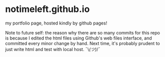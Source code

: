 # notimeleft.github.io

my portfolio page, hosted kindly by github pages!

Note to future self: the reason why there are so many commits for this repo is because I edited the html files using Github's web files interface, and committed every minor change by hand. Next time, it's probably prudent to just write html and test with local host. ¯\\_(ツ)_/¯
